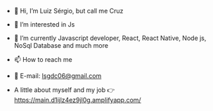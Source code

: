 - 👋 Hi, I’m Luiz Sérgio, but call me Cruz
- 👀 I’m interested in Js
- 🌱 I’m currently Javascript developer, React, React Native, Node js, NoSql Database and much more
- 📫 How to reach me 
- 📧 E-mail: lsgdc06@gmail.com

- A little about myself and my job 👉 https://main.d1ijlz4ez9jl0g.amplifyapp.com/


<!---
lgdacruz/lgdacruz is a ✨ special ✨ repository because its `README.md` (this file) appears on your GitHub profile.
You can click the Preview link to take a look at your changes.
--->
